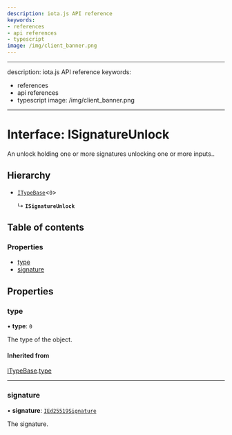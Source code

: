 ```yaml
---
description: iota.js API reference
keywords:
- references
- api references
- typescript
image: /img/client_banner.png
---
```

---
description: iota.js API reference
keywords:
- references
- api references
- typescript
image: /img/client_banner.png
---
# Interface: ISignatureUnlock

An unlock holding one or more signatures unlocking one or more inputs..

## Hierarchy

- [`ITypeBase`](ITypeBase.md)<``0``\>

  ↳ **`ISignatureUnlock`**

## Table of contents

### Properties

- [type](ISignatureUnlock.md#type)
- [signature](ISignatureUnlock.md#signature)

## Properties

### type

• **type**: ``0``

The type of the object.

#### Inherited from

[ITypeBase](ITypeBase.md).[type](ITypeBase.md#type)

___

### signature

• **signature**: [`IEd25519Signature`](IEd25519Signature.md)

The signature.
